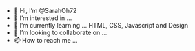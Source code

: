 - 👋 Hi, I’m @SarahOh72
- 👀 I’m interested in ...
- 🌱 I’m currently learning ... HTML, CSS, Javascript and Design
- 💞️ I’m looking to collaborate on ...
- 📫 How to reach me ...

<!---
SarahOh72/SarahOh72 is a ✨ special ✨ repository because its `README.md` (this file) appears on your GitHub profile.
You can click the Preview link to take a look at your changes.
--->
